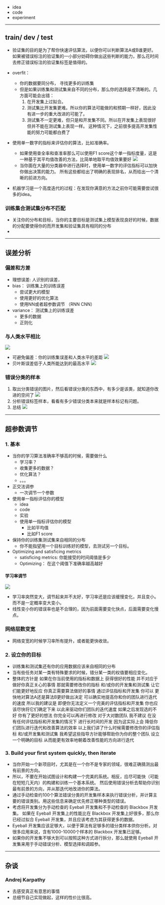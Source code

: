 * idea
* code
* experiment


---

## train/ dev / test

* 验证集的目的是为了帮你快速评估算法，以便你可以判断算法A或B谁更好。
如果被错误标注的验证集的一小部分妨碍你做出这些判断的能力，那么花时间去修正错误标注的验证集标签是值得的。

* overfit：
    * 你的数据要同分布， 寻找更多的训练集
    * 但是如果训练集和测试集来自不同的分布，那么你的选择是不清晰的。几方面可能会出错：
        1. 在开发集上过拟合。
        2. 测试集比开发集更难。所以你的算法可能做的和预期一样好，因此没有进一步的重大改进的可能了。
        3. 测试集不一定更难，但只是和开发集不同。所以在开发集上表现很好但并不能在测试集上表现一样。
        这种情况下，之前很多提高开发集性能的努力可能都白费了
* 使用单一数字的指标来评估你的算法，比如准确率。
    * 如果使用查全率和查准率那么可以使用F1 score这个单一指标度量，这是一种基于其平均值改善的方法，比简单地取平均值效果要好
    ![](readme/F1-score.jpg)
    * 当你面在大量的分类器中进行选择时，使用单一数字的评估指标可以加快你做出决策的能力。
    所有这些都给出了明确的表现排名，从而给出一个清晰的前进方向。
* 机器学习是一个高度迭代的过程：在发现你满意的方法之前你可能需要尝试很多的idea。

### 训练集合测试集分布不匹配

* 关注你的分布和目标，当你的主要目标是测试集上模型表现良好的时候，数据的分配要使得你的而开发集和验证集具有相同的分布
* 




---


## 误差分析

### 偏差和方差

* 理想误差: 人识别的误差，
* bias： 训练集上的训练误差
    * 尝试更大的模型
    * 使用更好的优化算法
    * 使用NN或者超参数调节 （RNN CNN） 
* variance： 测试集上的训练误差
    * 更多的数据
    * 正则化

### 与人类水平相比

![](readme/ML策略_与人类水平相比_00.png)
* 可避免偏差：你的训练集误差和人类水平的差距
![](readme/ML策略_与人类水平相比_01.png)
* 贝叶斯误差低于人类所能达到的最高水平
![](readme/ML策略_与人类水平相比_02.png)



### 错误分类的样本

1. 取出分类错误的图片，然后看错误分类的东西中，有多少是该类，就知道你改进的空间了
![](readme/ML策略_误差分析_01.png)
2. 分析错误标签样本，看看有多少错误分类本来就是样本标记有问题。
3. 总结
![](readme/ML策略_误差分析_02.png)


---

## 超参数调节

### 1. 基本

* 当你的学习算法准确率不够高的时候，需要做什么
    * 学习率？
    * 收集更多的数据？
    * 优化算法？
    * 。。。
* 正交法调参
    * 一次调节一个参数
*  使用单一指标评估你的模型
    * idea
    * code
    * 实验
    * 使用单一指标评估你的模型
        * 比如平均值
        * 比如F1 score  
* 保持你的训练集测试集来自相同的分布
    * 你不能指望用一个目标训练好的模型，去测试另一个目标。
* Optimizing and satisficing metrics
    * satisficing metrics: 你能接受的时间阈值是多少
    * Optimizing： 在这个阈值下准确率越高越好    
    
#### 学习率调节
![](readme/超参数调节_学习率.png)
* 学习率突然变大，调节起来并不太好，学习率还是应该缓慢变化，并且变小。而不是一定概率变大变小。
* 线性变小你的错误率也是不合理的，因为前面需要变化快点，后面需要变化慢点。


### 网络层数变宽

* 网络变宽的时候学习率所有提升，或者能更快收敛。




### 2. 设立你的目标

* 训练集和测试集还有你的应用数据应该来自相同的分布
* 当有些任务对某一类有特殊要求的时候，错分某一类的权值要相应变化。
* 整体的方针是 如果在你当前使用的指标和数据上 获得很好的性能 并不对应于做好你真正关心的事情
 那就需要修改你的指标 和/或你的开发集和测试集 让它们能更好地反应 你真正需要算法做好的事情 
 通过评估指标和开发集 你可以 更快地对算法A还是算法B更好做出决定 可以确实地提高你和你的团队进行迭代的速度 
所以我的建议是 即便你无法定义一个完美的评估指标和开发集 你也应该尽快将它们确定下来 以此来驱动你们团队的迭代速度
 如果之后发现选的不好 你有了更好的想法 你完全可以再进行修改 对于大对数团队 我不建议 在没有任何评估指标和开发集的情况下 
 进行长时间的开发 因为这实际上会 降低你们团队进行迭代和改善算法的效率 以上我们讲了什么时候需要修改你的评估指标 和/或开发集和测试集 
 我希望这些指导方针能够帮助你为你的整个团队 设立一个明确的目标 从而能更有效率地朝着改善性能的方向进行迭代 




### 3. Build your first system quickly, then iterate

* 当你开始一个新项目时，尤其是在一个你不是专家的领域，很难正确猜测出最有前景的方向。
* 所以，不要在开始试图设计和构建一个完美的系统。相反，应尽可能快（可能在短短几天内）的构建和训练一个基本系统。
然后使用错误分析去帮助你识别最有前景的方向，并从那迭代地改进你的算法。
* 通过手动检查约100个算法错误分类的开发集样本来执行错误分析，并计算主要的错误类别。用这些信息来确定优先修正哪种类型的错误。
* 考虑将开发集分为手动检查的 Eyeball 开发集和不手动检查的 Blackbox 开发集。
如果在 Eyeball 开发集上的性能比在 Blackbox 开发集上好很多，那么你已经过拟合 Eyeball 开发集，并且应该考虑为其获得更多的数据。
* Eyeball 开发集应该足够大，以便于算法有足够多的错分类样本供你分析。对很多应用来说，含有1000-10000个样本的 Blackbox 开发集已足够。
* 如果你的开发集不够大到可以按照这种方式进行拆分，那么就使用 Eyeball 开发集来用于手动错误分析、模型选择和调超参。


---

## 杂谈

### Andrej Karpathy

* 去感受真正有意思的事情
* 总细节自己实现做起，这样的性价比很高。
